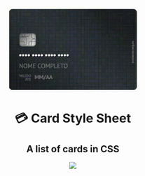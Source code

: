 <p align="center">
	<img src="card-flip.gif" width="300">
</p>

<h1 align="center">💳 Card Style Sheet</h1>
<h2 align="center">A list of cards in CSS</h1>

<p align="center">
  <a href="https://travis-ci.com/pagarme/pagarme-checkout" target="_blank">
    <img src="https://travis-ci.com/pagarme/pagarme-checkout.svg?token=ww4DfNZg23ZMWGQpq4g8&branch=master">
  </a>
</p>